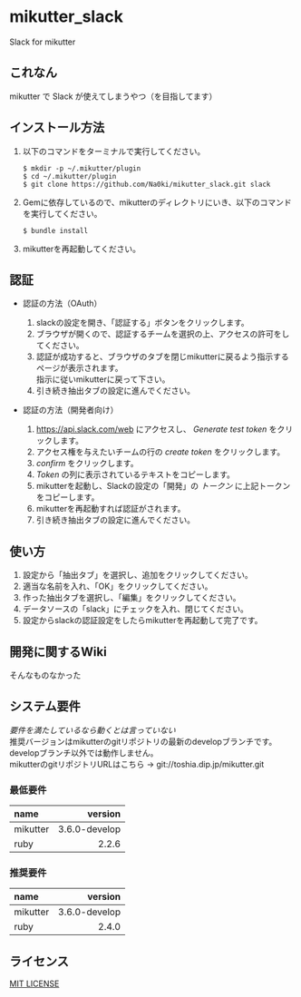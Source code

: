 # mikutter_slack
Slack for mikutter


## これなん
mikutter で Slack が使えてしまうやつ（を目指してます）


## インストール方法
1. 以下のコマンドをターミナルで実行してください。
    ```
    $ mkdir -p ~/.mikutter/plugin
    $ cd ~/.mikutter/plugin
    $ git clone https://github.com/Na0ki/mikutter_slack.git slack
    ```

1. Gemに依存しているので、mikutterのディレクトリにいき、以下のコマンドを実行してください。
    ```
    $ bundle install
    ```

1. mikutterを再起動してください。


## 認証
* 認証の方法（OAuth）
    1. slackの設定を開き、「認証する」ボタンをクリックします。
    1. ブラウザが開くので、認証するチームを選択の上、アクセスの許可をしてください。
    1. 認証が成功すると、ブラウザのタブを閉じmikutterに戻るよう指示するページが表示されます。  
    指示に従いmikutterに戻って下さい。
    1. 引き続き抽出タブの設定に進んでください。

* 認証の方法（開発者向け）
    1. https://api.slack.com/web にアクセスし、 *Generate test token* をクリックします。
    1. アクセス権を与えたいチームの行の *create token* をクリックします。
    1. *confirm* をクリックします。
    1. *Token* の列に表示されているテキストをコピーします。
    1. mikutterを起動し、Slackの設定の「開発」の *トークン* に上記トークンをコピーします。
    1. mikutterを再起動すれば認証がされます。
    1. 引き続き抽出タブの設定に進んでください。


## 使い方
1. 設定から「抽出タブ」を選択し、追加をクリックしてください。
1. 適当な名前を入れ、「OK」をクリックしてください。
1. 作った抽出タブを選択し、「編集」をクリックしてください。
1. データソースの「slack」にチェックを入れ、閉じてください。
1. 設定からslackの認証設定をしたらmikutterを再起動して完了です。


## 開発に関するWiki
そんなものなかった


## システム要件
*要件を満たしているなら動くとは言っていない*  
推奨バージョンはmikutterのgitリポジトリの最新のdevelopブランチです。  
developブランチ以外では動作しません。  
mikutterのgitリポジトリURLはこちら -> git://toshia.dip.jp/mikutter.git


### 最低要件
| name      |      version  |
|:----------|--------------:|
|mikutter   | 3.6.0-develop |
|ruby       |         2.2.6 |

### 推奨要件
| name      |      version  |
|:----------|--------------:|
|mikutter   | 3.6.0-develop |
|ruby       |         2.4.0 |

## ライセンス
[MIT LICENSE](/LICENSE)
